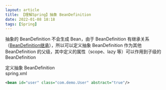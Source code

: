 ```yaml
---
layout: article  
title: 【理解Spring】抽象 BeanDefinition
date: 2022-01-08 18:18
tags: [Spring]
---
```


抽象的 BeanDefinition 不会生成 Bean，由于 BeanDefinition 有继承关系（[BeanDefinition继承](https://azh3ng.com/2022/01/09/Spring-BeanDefinition-inherit.html)），所以可以定义抽象 BeanDefinition 作为其他 BeanDefinition 的父级，其中定义的属性（scope、lazy 等）可以作用到子级的 BeanDefinition 

定义抽象 BeanDefinition  
spring.xml  
```xml
<bean id="user" class="com.demo.User" abstract="true"/>
```